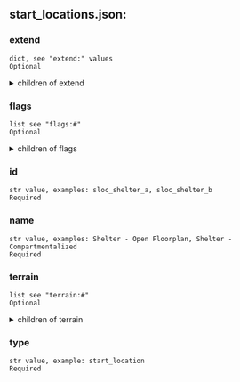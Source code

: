 
## start_locations.json:

### extend 
 ```
 dict, see "extend:" values
 Optional 
```

 <details> 
 <summary> children of extend </summary> 

 ### extend:flags 

 ```
 list see "extend:flags:#"
 Required 
```


 <details> 
 <summary> children of extend:flags </summary> 

 ### extend:flags:# 

 ```
 str value, example: BOARDED
 Required 
```



 </details>
</summary>


 </details>
</summary>


 </details>
</summary>

 ### flags 

 ```
 list see "flags:#"
 Optional 
```


 <details> 
 <summary> children of flags </summary> 

 ### flags:# 

 ```
 str value, example: ALLOW_OUTSIDE
 Required 
```



 </details>
</summary>


 </details>
</summary>

 ### id 

 ```
 str value, examples: sloc_shelter_a, sloc_shelter_b
 Required 
```


 ### name 

 ```
 str value, examples: Shelter - Open Floorplan, Shelter - Compartmentalized
 Required 
```


 ### terrain 

 ```
 list see "terrain:#"
 Optional 
```


 <details> 
 <summary> children of terrain </summary> 

 ### terrain:# 

 ```
 str value, examples: shelter, shelter_1 

-OR-

 dict
 Required 
```


 <details> 
 <summary> children of terrain:# </summary> 

 ### terrain:#:om_terrain 

 ```
 str value, examples: hospital, fire_station
 Optional 
```



 ### terrain:#:om_terrain_match_type 

 ```
 str value, examples: PREFIX, TYPE
 Optional 
```



 </details>
</summary>


 </details>
</summary>


 </details>
</summary>

 ### type 

 ```
 str value, example: start_location
 Required 
```



